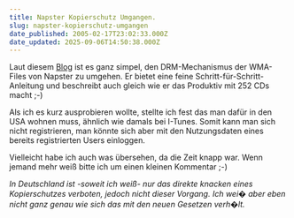 ```yaml
---
title: Napster Kopierschutz Umgangen.
slug: napster-kopierschutz-umgangen
date_published: 2005-02-17T23:02:33.000Z
date_updated: 2025-09-06T14:50:38.000Z
---
```


Laut diesem [Blog](http://marv.kordix.com/archives/000400.html) ist es ganz simpel, den DRM-Mechanismus der WMA-Files von Napster zu umgehen. Er bietet eine feine Schritt-für-Schritt-Anleitung und beschreibt auch gleich wie er das Produktiv mit 252 CDs macht ;-)

Als ich es kurz ausprobieren wollte, stellte ich fest das man dafür in den USA wohnen muss, ähnlich wie damals bei I-Tunes. Somit kann man sich nicht registrieren, man könnte sich aber mit den Nutzungsdaten eines bereits registrierten Users einloggen.

Vielleicht habe ich auch was übersehen, da die Zeit knapp war. Wenn jemand mehr weiß bitte ich um einen kleinen Kommentar ;-)

*In Deutschland ist -soweit ich weiß- nur das direkte knacken eines Kopierschutzes verboten, jedoch nicht dieser Vorgang. Ich wei� aber eben nicht ganz genau wie sich das mit den neuen Gesetzen verh�lt.*

